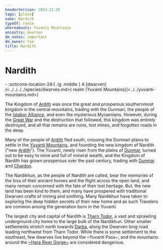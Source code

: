```yaml
---
headerVersion: 2023.11.25
tags: [place]
name: Nardith
typeOf: realm
whereabouts: Yuvanti Mountains
ancestry: dwarven
dm_notes: important
dm_owner: tim
title: Nardith
---
```

# Nardith
<div class="grid cards ext-narrow-margin ext-one-column" markdown>
-    :octicons-location-24:{ .lg .middle } A [dwarven](<../../../../species/dwarves.md>) realm [Yuvanti Mountains](<../../yuvanti-mountains.md>)  
</div>


The Kingdom of [Ardith](<../../../central-highlands/dwarven-kingdoms/ardith.md>) was once the great and prosperous southernmost kingdom in the central mountains, trading with the Dunmari, the people of the [Istabor Alliance](<../../../../history/istabor-alliance.md>), and even the mysterious Myraenians. However, during the [Great War](<../../../../events/1500s/great-war.md>) and the destruction that followed, this kingdom was entirely destroyed, and all that remains are ruins, lost mines, and forgotten roads in the deep.

Many of the people of [Ardith](<../../../central-highlands/dwarven-kingdoms/ardith.md>) fled south, crossing the Dunmari plains to settle in the [Yuvanti Mountains](<../../yuvanti-mountains.md>), and founding the new kingdom of Nardith ("new [Ardith](<../../../central-highlands/dwarven-kingdoms/ardith.md>)"). The Yuvanti, newly risen from the plains of [Dunmar](<../dunmar/dunmar.md>), turned out to be easy to mine and full of mineral wealth, and the Kingdom of Nardith has grown prosperous over the past century, trading with [Dunmar](<../dunmar/dunmar.md>) and [Chardon](<../../../greater-chardon/chardonian-empire/chardon/chardon.md>). 

The Nardikhun, as the people of Nardith are called, bear the memories of the loss of their ancient homes and the flight across the open land, and many remain concerned with the fate of their lost heritage. But, the new land has been kind to them, and many have prospered with traditional Dwarven crafts of mining and smithing. Many Nardikhun have taken to exploring the deep hidden secrets of their new home and as such Travelers are common among the generation born in the Yuvanti.

The largest city and capital of Nardith is [Tharn Todor](<./tharn-todor.md>), a vast and sprawling underground city home to the large bulk of the Nardikhun. Other smaller settlements stretch north towards [Darba](<../dunmar/coastal-dunmar/darba/darba.md>), along the Dwarven long road leading northwest from Tharn Todor. While there is some settlement to the southeast, few dwarves live beyond the ~Yuvanti Pass~, and the mountains around the [~Hara River Gorge~](<../../dunmari-basin/hara-river-gorge.md>) are considered dangerous. 